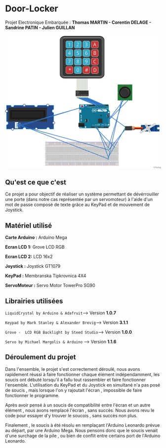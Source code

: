 # Door-Locker

Projet Electronique Embarquée :  **Thomas MARTIN - Corentin DELAGE - Sandrine PATIN - Julien GUILLAN**

![DoorLocker_bb](DoorLocker_bb.png)



## Qu'est ce que c'est 

Ce projet a pour objectif de réaliser un système permettant de dévérrouiller une porte (dans notre cas représentée par un servomoteur) à l'aide d'un mot de passe composé de texte grâce au KeyPad et de mouvement de Joystick.



## Matériel utilisé

**Carte Arduino :** Arduino Mega

**Ecran LCD 1:** Grove LCD RGB

**Ecran LCD 2:** LCD 16x2

**Joystick :** Joystick GT1079

**KeyPad :** Membranska Tipkrovnica 4X4

**ServoMoteur :** Servo Motor TowerPro SG90



## Librairies utilisées



`LiquidCrystal by Arduino & Adafruit`--> Version **1.0.7**

`Keypad by Mark Stanley & Alexander Brevig`-->  Version **3.1.1**

`Grove -  LCD RGB Backlight by Steed Studio`--> Version **1.0.0**

`Servo by Michael Margolis & Arduino` --> Version **1.1.6**



## Déroulement du projet

Dans l'ensemble, le projet s'est correctement déroulé, nous avons rapidement réussi à faire fonctionner chaque élément indépendamment, les soucis ont débuté lorsqu'il a fallu tout rassembler et faire fonctionner l'ensemble. L'utilisation du KeyPad et du Joystick en simultané n'a pas posé de soucis , mais lorsque l'on y rajoutait l'écran , impossible de faire fonctionner le programme. 

Après avoir pensé à un soucis de compatibilité entre l'écran et un autre élément , nous avons remplacé l'écran , sans succès. Nous avons revu le code pour essayer d'y trouver le soucois , sans succès non plus. 

Finalement , le soucis à été résolu en remplaçant l'Arduino Leonardo prévue au départ, par une Arduino Mega. Nous pensons donc que le soucis venait d'une surchage de la pile , ou bien de conflit entre certains port de l'Arduino Leonardo.



